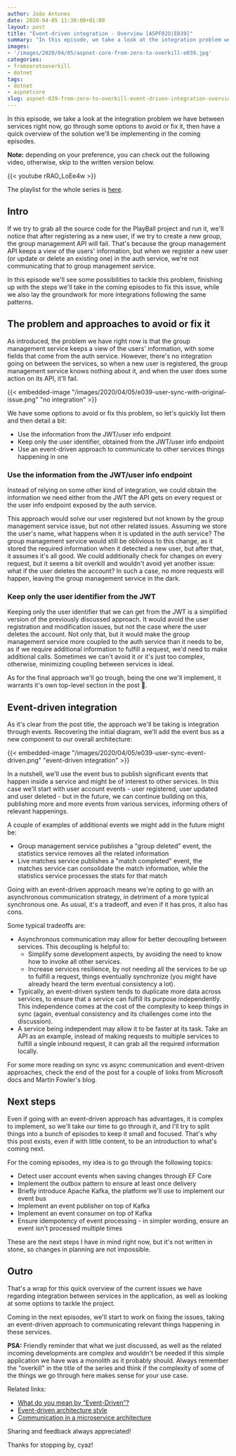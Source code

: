 ```yaml
---
author: João Antunes
date: 2020-04-05 11:30:00+01:00
layout: post
title: "Event-driven integration - Overview [ASPF02O|E039]"
summary: "In this episode, we take a look at the integration problem we have between services right now, go through some options to avoid or fix it, then have a quick overview of the solution we'll be implementing in the coming episodes."
images:
- '/images/2020/04/05/aspnet-core-from-zero-to-overkill-e039.jpg'
categories:
- fromzerotooverkill
- dotnet
tags:
- dotnet
- aspnetcore
slug: aspnet-039-from-zero-to-overkill-event-driven-integration-overview
---
```


In this episode, we take a look at the integration problem we have between services right now, go through some options to avoid or fix it, then have a quick overview of the solution we'll be implementing in the coming episodes.

**Note:** depending on your preference, you can check out the following video, otherwise, skip to the written version below.

{{< youtube rRAO_LoEe4w >}}

The playlist for the whole series is [here](https://www.youtube.com/playlist?list=PLN0oN9Azm_MMAjk3nhRnmHdr1l0160Dhs).
<br />

## Intro

If we try to grab all the source code for the PlayBall project and run it, we'll notice that after registering as a new user, if we try to create a new group, the group management API will fail. That's because the group management API keeps a view of the users' information, but when we register a new user (or update or delete an existing one) in the auth service, we're not communicating that to group management service.

In this episode we'll see some possibilities to tackle this problem, finishing up with the steps we'll take in the coming episodes to fix this issue, while we also lay the groundwork for more integrations following the same patterns.

## The problem and approaches to avoid or fix it

As introduced, the problem we have right now is that the group management service keeps a view of the users' information, with some fields that come from the auth service. However, there's no integration going on between the services, so when a new user is registered, the group management service knows nothing about it, and when the user does some action on its API, it'll fail.

{{< embedded-image "/images/2020/04/05/e039-user-sync-with-original-issue.png" "no integration" >}}

We have some options to avoid or fix this problem, so let's quickly list them and then detail a bit:

- Use the information from the JWT/user info endpoint
- Keep only the user identifier, obtained from the JWT/user info endpoint
- Use an event-driven approach to communicate to other services things happening in one

### Use the information from the JWT/user info endpoint

Instead of relying on some other kind of integration, we could obtain the information we need either from the JWT the API gets on every request or the user info endpoint exposed by the auth service.

This approach would solve our user registered but not known by the group management service issue, but not other related issues. Assuming we store the user's name, what happens when it is updated in the auth service? The group management service would still be oblivious to this change, as it stored the required information when it detected a new user, but after that, it assumes it's all good. We could additionally check for changes on every request, but it seems a bit overkill and wouldn't avoid yet another issue: what if the user deletes the account? In such a case, no more requests will happen, leaving the group management service in the dark.

### Keep only the user identifier from the JWT

Keeping only the user identifier that we can get from the JWT is a simplified version of the previously discussed approach. It would avoid the user registration and modification issues, but not the case where the user deletes the account. Not only that, but it would make the group management service more coupled to the auth service than it needs to be, as if we require additional information to fulfill a request, we'd need to make additional calls. Sometimes we can't avoid it or it's just too complex, otherwise, minimizing coupling between services is ideal.

As for the final approach we'll go trough, being the one we'll implement, it warrants it's own top-level section in the post 🙂.

## Event-driven integration

As it's clear from the post title, the approach we'll be taking is integration through events. Recovering the initial diagram, we'll add the event bus as a new component to our overall architecture:

{{< embedded-image "/images/2020/04/05/e039-user-sync-event-driven.png" "event-driven integration" >}}

In a nutshell, we'll use the event bus to publish significant events that happen inside a service and might be of interest to other services. In this case we'll start with user account events - user registered, user updated and user deleted - but in the future, we can continue building on this, publishing more and more events from various services, informing others of relevant happenings.

A couple of examples of additional events we might add in the future might be:

- Group management service publishes a "group deleted" event, the statistics service removes all the related information
- Live matches service publishes a "match completed" event, the matches service can consolidate the match information, while the statistics service processes the stats for that match

Going with an event-driven approach means we're opting to go with an asynchronous communication strategy, in detriment of a more typical synchronous one. As usual, it's a tradeoff, and even if it has pros, it also has cons.

Some typical tradeoffs are:

- Asynchronous communication may allow for better decoupling between services. This decoupling is helpful to:
  - Simplify some development aspects, by avoiding the need to know how to invoke all other services.
  - Increase services resilience, by not needing all the services to be up to fulfill a request, things eventually synchronize (you might have already heard the term eventual consistency a lot).
- Typically, an event-driven system tends to duplicate more data across services, to ensure that a service can fulfill its purpose independently. This independence comes at the cost of the complexity to keep things in sync (again, eventual consistency and its challenges come into the discussion).
- A service being independent may allow it to be faster at its task. Take an API as an example, instead of making requests to multiple services to fulfill a single inbound request, it can grab all the required information locally.

For some more reading on sync vs async communication and event-driven approaches, check the end of the post for a couple of links from Microsoft docs and Martin Fowler's blog.

## Next steps

Even if going with an event-driven approach has advantages, it is complex to implement, so we'll take our time to go through it, and I'll try to split things into a bunch of episodes to keep it small and focused. That's why this post exists, even if with little content, to be an introduction to what's coming next.

For the coming episodes, my idea is to go through the following topics:

- Detect user account events when saving changes through EF Core
- Implement the outbox pattern to ensure at least once delivery
- Briefly introduce Apache Kafka, the platform we'll use to implement our event bus
- Implement an event publisher on top of Kafka
- Implement an event consumer on top of Kafka
- Ensure idempotency of event processing - in simpler wording, ensure an event isn't processed multiple times

These are the next steps I have in mind right now, but it's not written in stone, so changes in planning are not impossible.

## Outro

That's a wrap for this quick overview of the current issues we have regarding integration between services in the application, as well as looking at some options to tackle the project.

Coming in the next episodes, we'll start to work on fixing the issues, taking an event-driven approach to communicating relevant things happening in these services.

**PSA:** Friendly reminder that what we just discussed, as well as the related incoming developments are complex and wouldn't be needed if this simple application we have was a monolith as it probably should. Always remember the "overkill" in the title of the series and think if the complexity of some of the things we go through here makes sense for your use case.

Related links:

- [What do you mean by “Event-Driven”?](https://martinfowler.com/articles/201701-event-driven.html)
- [Event-driven architecture style](https://docs.microsoft.com/en-us/azure/architecture/guide/architecture-styles/event-driven)
- [Communication in a microservice architecture](https://docs.microsoft.com/en-us/dotnet/architecture/microservices/architect-microservice-container-applications/communication-in-microservice-architecture)

Sharing and feedback always appreciated!

Thanks for stopping by, cyaz!